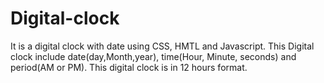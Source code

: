 # Digital-clock
It is a digital clock with date using CSS, HMTL and Javascript. This Digital clock include date(day,Month,year), time(Hour, Minute, seconds) and period(AM or PM).
This digital clock is in 12 hours format.
